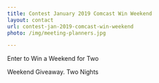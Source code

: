```yaml
---
title: Contest January 2019 Comcast Win Weekend
layout: contact
url: contest-jan-2019-comcast-win-weekend
photo: /img/meeting-planners.jpg

---
```

Enter to Win a Weekend for Two

Weekend Giveaway. Two Nights
